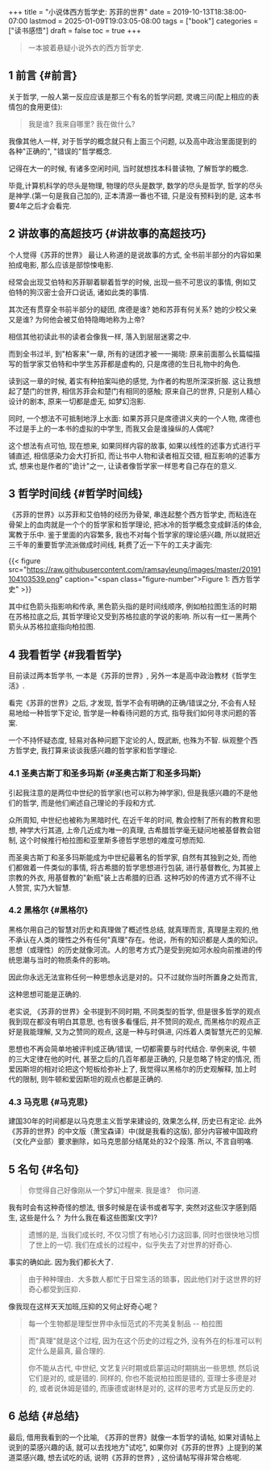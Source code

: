 +++
title = "小说体西方哲学史: 苏菲的世界"
date = 2019-10-13T18:38:00-07:00
lastmod = 2025-01-09T19:03:05-08:00
tags = ["book"]
categories = ["读书感悟"]
draft = false
toc = true
+++

> 一本披着悬疑小说外衣的西方哲学史.


## <span class="section-num">1</span> 前言 {#前言}

关于哲学, 一般人第一反应应该是那三个有名的哲学问题,
灵魂三问(配上相应的表情包的食用更佳):

> 我是谁? 我来自哪里? 我在做什么?

我像其他人一样, 对于哲学的概念就只有上面三个问题,
以及高中政治里面提到的各种"正确的", "错误的"哲学概念.

记得在大一的时候, 有诸多空闲时间, 当时就想找本科普读物, 了解哲学的概念.

毕竟,计算机科学的尽头是物理, 物理的尽头是数学, 数学的尽头是哲学,
哲学的尽头是神学.(第一句是我自己加的), 正本清源一番也不错,
只是没有预料到的是, 这本书要4年之后才会看完.


## <span class="section-num">2</span> 讲故事的高超技巧 {#讲故事的高超技巧}

个人觉得《苏菲的世界》 最让人称道的是说故事的方式, 全书前半部分的内容如果拍成电影,
那么应该是部惊悚电影.

经常会出现艾伯特和苏菲聊着聊着哲学的时候,
出现一些不可思议的事情, 例如艾伯特的狗汉密士会开口说话, 诸如此类的事情.

其次还有贯穿全书前半部分的疑团, 席德是谁? 她和苏菲有何关系?
她的少校父亲又是谁? 为何他会被艾伯特隐晦地称为上帝?

相信其他初读此书的读者会像我一样, 落入到层层迷雾之中.

而到全书过半, 到"柏客来"一章, 所有的谜团才被一一揭晓:
原来前面那么长篇幅描写的哲学家艾伯特和中学生苏菲都是虚构的,
只是席德的生日礼物中的角色.

读到这一章的时候, 着实有种拍案叫绝的感觉, 为作者的构思所深深折服. 这让我想起了楚门的世界, 相信苏菲会和楚门有相同的感触;
原来自己的世界, 只是别人精心设计的剧本, 原来一切都是虚无, 如梦幻泡影.

同时, 一个想法不可抵制地浮上水面: 如果苏菲只是席德讲义夹的一个人物,
席德也不过是手上的一本书的虚拟的中学生, 而我又会是谁操纵的人偶呢?

这个想法有点可怕, 现在想来, 如果同样内容的故事, 如果以线性的述事方式进行平铺直述, 相信感染力会大打折扣,
而让书中人物和读者相互交错, 相互影响的述事方式, 想来也是作者的"诡计"之一, 让读者像哲学家一样思考自己存在的意义.


## <span class="section-num">3</span> 哲学时间线 {#哲学时间线}

《苏菲的世界》以苏菲和艾伯特的经历为骨架, 串连起整个西方哲学史,
而粘连在骨架上的血肉就是一个个的哲学家和哲学理论,
把冰冷的哲学概念变成鲜活的体会, 寓教于乐中. 鉴于里面的内容繁多,
我也不对每个哲学家的理论感兴趣,
所以就把近三千年的重要哲学流派做成时间线, 耗费了近一下午的工夫才画完:

{{< figure src="https://raw.githubusercontent.com/ramsayleung/images/master/20191104103539.png" caption="<span class=\"figure-number\">Figure 1: </span>西方哲学史" >}}

其中红色箭头指影响和传承, 黑色箭头指的是时间线顺序,
例如柏拉图生活的时期在苏格拉底之后,
其哲学理论又受到苏格拉底的学说的影响.
所以有一红一黑两个箭头从苏格拉底指向柏拉图.


## <span class="section-num">4</span> 我看哲学 {#我看哲学}

目前读过两本哲学书, 一本是《苏菲的世界》, 另外一本是高中政治教材《哲学生活》.

看完《苏菲的世界》之后, 才发现, 哲学不会有明确的正确/错误之分, 不会有人轻易地给一种哲学下定论,
哲学是一种看待问题的方式, 指导我们如何寻求问题的答案.

一个不持怀疑态度, 轻易对各种问题下定论的人, 既武断, 也殊为不智. 纵观整个西方哲学史,
我打算来谈谈我感兴趣的哲学家和哲学理论.


### <span class="section-num">4.1</span> 圣奥古斯丁和圣多玛斯 {#圣奥古斯丁和圣多玛斯}

引起我注意的是两位中世纪的哲学家(也可以称为神学家),
但是我感兴趣的不是他们的哲学, 而是他们阐述自己理论的手段和方式.

众所周知, 中世纪也被称为黑暗时代, 在近千年的时间,
教会控制了所有的教育和思想, 神学大行其道, 上帝几近成为唯一的真理,
古希腊哲学毫无疑问地被基督教会钳制,
这个时候推行柏拉图和亚里斯多德哲学思想的难度可想而知.

而圣奥古斯丁和圣多玛斯能成为中世纪最著名的哲学家, 自然有其独到之处,
而他们都做着一件类似的事情, 将古希腊的哲学思想进行包装, 进行基督教化,
为其披上宗教的外衣, 用基督教的"新瓶"装上古希腊的旧酒.
这种巧妙的传道方式不得不让人赞赏, 实乃大智慧.


### <span class="section-num">4.2</span> 黑格尔 {#黑格尔}

黑格尔用自己的智慧对历史和真理做了概述性总结, 就真理而言,
真理是主观的,他不承认在人类的理性之外有任何"真理"存在。他说，所有的知识都是人类的知识。思想（或理性）的历史就像河流。人的思考方式乃是受到宛如河水般向前推进的传统思潮与当时的物质条件的影响。

因此你永远无法宣称任何一种思想永远是对的。只不过就你当时所置身之处而言,

这种思想可能是正确的.

老实说, 《苏菲的世界》全书提到不同时期, 不同类型的哲学,
但是很多哲学的观点我到现在都没有明白其意思, 也有很多看懂后,
并不赞同的观点, 而黑格尔的观点正好是我能理解, 又为之赞同的观点,
这是一种与时俱进, 闪烁着人类智慧光芒的见解.

思想也不再会简单地被评判成正确/错误, 一切都需要与时代结合. 举例来说,
牛顿的三大定律在他的时代, 甚至之后的几百年都是正确的,
只是忽略了特定的情况, 而爱因斯坦的相对论把这个短板给弥补上了,
我觉得以黑格尔的历史观解释, 加上时代的限制,
则牛顿和爱因斯坦的观点也都是正确的.


### <span class="section-num">4.3</span> 马克思 {#马克思}

建国30年的时间都是以马克思主义哲学来建设的, 效果怎么样, 历史已有定论.
此外《苏菲的世界》的中文版（萧宝森译）中(就是我看的这版),
部分内容被中国政府（文化产业部）要求删除，如马克思部分结尾处的32个段落.
所以, 不言自明咯.


## <span class="section-num">5</span> 名句 {#名句}

> 你觉得自己好像刚从一个梦幻中醒来. 我是谁?　你问道.

我有时会有这种奇怪的想法, 很多时候是在读书或者写字,
突然对这些汉字感到陌生, 这些是什么？ 为什么我在看这些图案(文字)?

> 遗憾的是, 当我们成长时, 不仅习惯了有地心引力这回事,
> 同时也很快地习惯了世上的一切.
> 我们在成长的过程中，似乎失去了对世界的好奇心.

事实的确如此. 因为我们都长大了.

> 由于种种理由．大多数人都忙于日常生活的琐事，因此他们对于这世界的好奇心都受到压抑．

像我现在这样天天加班,压抑的又何止好奇心呢？

> 每一个生物都是理型世界中永恒范式的不完美复制品 -- 柏拉图

<!--quoteend-->

> 而"真理"就是这个过程, 因为在这个历史的过程之外,
> 没有外在的标准可以判定什么是最真, 最合理的.
>
> 你不能从古代, 中世纪, 文艺复兴时期或启蒙运动时期挑出一些思想, 然后说它们是对的, 或是错的.
> 同样的, 你也不能说柏拉图是错的, 亚理士多德是对的, 或者说休姆是错的,
> 而康德或谢林是对的, 这样的思考方式是反历史的.


## <span class="section-num">6</span> 总结 {#总结}

最后, 借用我看到的一个比喻, 《苏菲的世界》就像一本哲学的请帖,
如果对请帖上说到的菜感兴趣的话, 就可以去找地方"试吃",
如果你对《苏菲的世界》上提到的某道菜感兴趣, 想去试吃的话, 说明《苏菲的世界》,
这份请帖写得非常合格呢.
